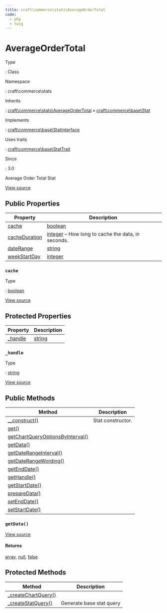 ```yaml
---
title: craft\commerce\stats\AverageOrderTotal
code:
  - php
  - twig
---
```


# AverageOrderTotal

Type

:   Class

Namespace

:   craft\commerce\stats

Inherits

:   [craft\commerce\stats\AverageOrderTotal](craft-commerce-stats-averageordertotal.md) &raquo;
[craft\commerce\base\Stat](craft-commerce-base-stat.md)

Implements

:   [craft\commerce\base\StatInterface](craft-commerce-base-statinterface.md)

Uses traits

:   [craft\commerce\base\StatTrait](craft-commerce-base-stattrait.md)

Since

:   3.0



Average Order Total Stat





[View source](https://github.com/craftcms/commerce/blob/master/src/stats/AverageOrderTotal.php)


## Public Properties

| Property                                                                                                   | Description
| ---------------------------------------------------------------------------------------------------------- | ------------------------------------------------------------------------------------------
| [cache](craft-commerce-stats-averageordertotal.md#cache)                                                   | [boolean](http://php.net/language.types.boolean)
| [cacheDuration](craft-commerce-base-stattrait.md#cacheduration "Defined by craft\commerce\base\StatTrait") | [integer](http://php.net/language.types.integer) – How long to cache the data, in seconds.
| [dateRange](craft-commerce-base-stattrait.md#daterange "Defined by craft\commerce\base\StatTrait")         | [string](http://php.net/language.types.string)
| [weekStartDay](craft-commerce-base-stattrait.md#weekstartday "Defined by craft\commerce\base\StatTrait")   | [integer](http://php.net/language.types.integer)

### `cache`



Type

:   [boolean](http://php.net/language.types.boolean)











[View source](https://github.com/craftcms/commerce/blob/master/src/stats/AverageOrderTotal.php#L29)





## Protected Properties

| Property                                                    | Description
| ----------------------------------------------------------- | ----------------------------------------------
| [_handle](craft-commerce-stats-averageordertotal.md#handle) | [string](http://php.net/language.types.string)

### `_handle`



Type

:   [string](http://php.net/language.types.string)











[View source](https://github.com/craftcms/commerce/blob/master/src/stats/AverageOrderTotal.php#L24)





## Public Methods

| Method                                                                                                                                      | Description
| ------------------------------------------------------------------------------------------------------------------------------------------- | -----------------
| [__construct()](craft-commerce-base-stat.md#method-construct "Defined by craft\commerce\base\Stat")                                         | Stat constructor.
| [get()](craft-commerce-base-stat.md#method-get "Defined by craft\commerce\base\Stat")                                                       |
| [getChartQueryOptionsByInterval()](craft-commerce-base-stat.md#method-getchartqueryoptionsbyinterval "Defined by craft\commerce\base\Stat") |
| [getData()](craft-commerce-stats-averageordertotal.md#method-getdata)                                                                       |
| [getDateRangeInterval()](craft-commerce-base-stat.md#method-getdaterangeinterval "Defined by craft\commerce\base\Stat")                     |
| [getDateRangeWording()](craft-commerce-base-stat.md#method-getdaterangewording "Defined by craft\commerce\base\Stat")                       |
| [getEndDate()](craft-commerce-base-stat.md#method-getenddate "Defined by craft\commerce\base\Stat")                                         |
| [getHandle()](craft-commerce-base-stat.md#method-gethandle "Defined by craft\commerce\base\Stat")                                           |
| [getStartDate()](craft-commerce-base-stat.md#method-getstartdate "Defined by craft\commerce\base\Stat")                                     |
| [prepareData()](craft-commerce-base-stat.md#method-preparedata "Defined by craft\commerce\base\Stat")                                       |
| [setEndDate()](craft-commerce-base-stat.md#method-setenddate "Defined by craft\commerce\base\Stat")                                         |
| [setStartDate()](craft-commerce-base-stat.md#method-setstartdate "Defined by craft\commerce\base\Stat")                                     |

### `getData()`














[View source](https://github.com/craftcms/commerce/blob/master/src/stats/AverageOrderTotal.php#L34-L40)



#### Returns

[array](http://php.net/language.types.array), [null](http://php.net/language.types.null), [false](http://php.net/language.types.boolean)





## Protected Methods

| Method                                                                                                           | Description
| ---------------------------------------------------------------------------------------------------------------- | ------------------------
| [_createChartQuery()](craft-commerce-base-stat.md#method-createchartquery "Defined by craft\commerce\base\Stat") |
| [_createStatQuery()](craft-commerce-base-stat.md#method-createstatquery "Defined by craft\commerce\base\Stat")   | Generate base stat query







